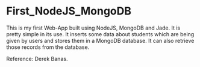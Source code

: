 # First_NodeJS_MongoDB

This is my first Web-App built using NodeJS, MongoDB and Jade. It is pretty simple in its use. It inserts some data about students which are being given by users and stores them in a MongoDB database. It can also retrieve those records from the database. 

Reference: Derek Banas. 
